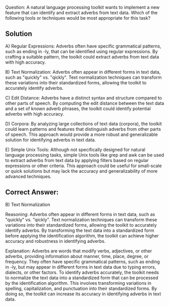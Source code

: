Question:
A natural language processing toolkit wants to implement a new feature that can identify and extract adverbs from text data. Which of the following tools or techniques would be most appropriate for this task?

## Solution

A) Regular Expressions: Adverbs often have specific grammatical patterns, such as ending in -ly, that can be identified using regular expressions. By crafting a suitable pattern, the toolkit could extract adverbs from text data with high accuracy.

B) Text Normalization: Adverbs often appear in different forms in text data, such as "quickly" vs. "qickly". Text normalization techniques can transform these variations into their standardized forms, allowing the toolkit to accurately identify adverbs.

C) Edit Distance: Adverbs have a distinct syntax and structure compared to other parts of speech. By computing the edit distance between the text data and a set of known adverb phrases, the toolkit could identify potential adverbs with high accuracy.

D) Corpora: By analyzing large collections of text data (corpora), the toolkit could learn patterns and features that distinguish adverbs from other parts of speech. This approach would provide a more robust and generalizable solution for identifying adverbs in text data.

E) Simple Unix Tools: Although not specifically designed for natural language processing tasks, simple Unix tools like grep and awk can be used to extract adverbs from text data by applying filters based on regular expressions or other criteria. This approach could be useful for small-scale or quick solutions but may lack the accuracy and generalizability of more advanced techniques.

## Correct Answer:
B) Text Normalization

Reasoning: Adverbs often appear in different forms in text data, such as "quickly" vs. "qickly". Text normalization techniques can transform these variations into their standardized forms, allowing the toolkit to accurately identify adverbs. By transforming the text data into a standardized form before applying the identification algorithm, the toolkit can achieve higher accuracy and robustness in identifying adverbs.

Explanation:
Adverbs are words that modify verbs, adjectives, or other adverbs, providing information about manner, time, place, degree, or frequency. They often have specific grammatical patterns, such as ending in -ly, but may appear in different forms in text data due to typing errors, dialects, or other factors. To identify adverbs accurately, the toolkit needs to normalize the text data into a standardized form that can be processed by the identification algorithm. This involves transforming variations in spelling, capitalization, and punctuation into their standardized forms. By doing so, the toolkit can increase its accuracy in identifying adverbs in text data.